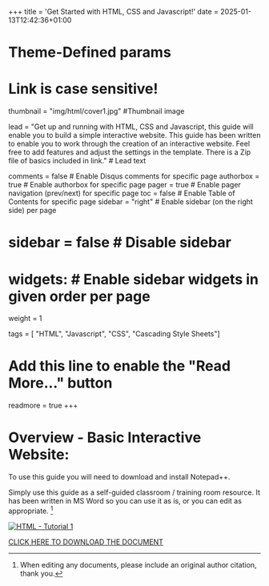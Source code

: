 +++
title = 'Get Started with HTML, CSS and Javascript!'
date = 2025-01-13T12:42:36+01:00

# Theme-Defined params
# Link is case sensitive!
thumbnail = "img/html/cover1.jpg" #Thumbnail image

lead = "Get up and running with HTML, CSS and Javascript, this guide will enable you to build a simple interactive website.  This guide has been written to enable you to work through the creation of an interactive website.  Feel free to add features and adjust the settings in the template.  There is a Zip file of basics included in link." # Lead text

comments = false # Enable Disqus comments for specific page
authorbox = true # Enable authorbox for specific page
pager = true # Enable pager navigation (prev/next) for specific page
toc = false # Enable Table of Contents for specific page
sidebar = "right" # Enable sidebar (on the right side) per page
# sidebar = false # Disable sidebar 
# widgets: # Enable sidebar widgets in given order per page
weight = 1

tags = [ "HTML", "Javascript", "CSS", "Cascading Style Sheets"]

# Add this line to enable the "Read More..." button
readmore = true
+++

<!-- A random comment needed or the button would not display?!-->
# Overview - Basic Interactive Website:
To use this guide you will need to download and install Notepad++.  

Simply use this guide as a self-guided classroom / training room resource.  It has been written in MS Word so you can use it as is, or you can edit  as appropriate. [^*]

[![HTML - Tutorial 1](/img/html/cover1.png)](https://drive.google.com/drive/folders/155PSFUrYyz902cUlvVjJBzlLJug-zMQ6?usp=sharing)

[CLICK HERE TO DOWNLOAD THE DOCUMENT](https://drive.google.com/drive/folders/155PSFUrYyz902cUlvVjJBzlLJug-zMQ6?usp=sharing)

[^*]: When editing any documents, please include an original author citation, thank you. 




